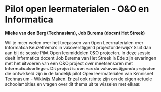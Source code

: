 # Pilot open leermaterialen - O&O en Informatica

**Mieke van den Berg (Technasium), Job Burema (docent Het Streek)**

Wil je meer weten over het toepassen van Open Leermaterialen over Informatica
Keuzethema’s in vakoverstijgend projectonderwijs? Sluit dan aan bij de sessie
Pilot Open leermiddelen O&O projecten. In deze sessie deelt Informatica docent
Job Burema van Het Streek in Ede zijn ervaringen met het uitvoeren van een O&O
project over meetsensoren met Informaticaleerlingen. Dit project is een van de
vakoverstijgende projecten die ontwikkeld zijn in de landelijk pilot Open
leermaterialen van Kennisnet Technasium - 
[Wikiwijs Maken](https://maken.wikiwijs.nl/195224/Technasium). Er zal ook ruimte
zijn om de eigen actuele schoolambities en vragen over dit thema uit te
wisselen met elkaar.

